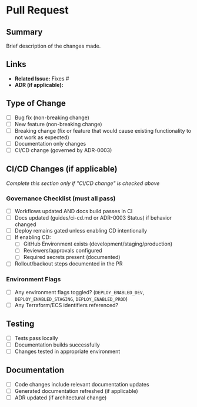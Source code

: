 # Pull Request

## Summary
Brief description of the changes made.

## Links
- **Related Issue:** Fixes #
- **ADR (if applicable):** 

## Type of Change
- [ ] Bug fix (non-breaking change)
- [ ] New feature (non-breaking change)
- [ ] Breaking change (fix or feature that would cause existing functionality to not work as expected)
- [ ] Documentation only changes
- [ ] CI/CD change (governed by ADR-0003)

## CI/CD Changes (if applicable)
*Complete this section only if "CI/CD change" is checked above*

### Governance Checklist (must all pass)
- [ ] Workflows updated AND docs build passes in CI
- [ ] Docs updated (guides/ci-cd.md or ADR-0003 Status) if behavior changed
- [ ] Deploy remains gated unless enabling CD intentionally
- [ ] If enabling CD:
  - [ ] GitHub Environment exists (development/staging/production)
  - [ ] Reviewers/approvals configured
  - [ ] Required secrets present (documented)
- [ ] Rollout/backout steps documented in the PR

### Environment Flags
- [ ] Any environment flags toggled? (`DEPLOY_ENABLED_DEV`, `DEPLOY_ENABLED_STAGING`, `DEPLOY_ENABLED_PROD`)
- [ ] Any Terraform/ECS identifiers referenced?

## Testing
- [ ] Tests pass locally
- [ ] Documentation builds successfully
- [ ] Changes tested in appropriate environment

## Documentation
- [ ] Code changes include relevant documentation updates
- [ ] Generated documentation refreshed (if applicable)
- [ ] ADR updated (if architectural change)